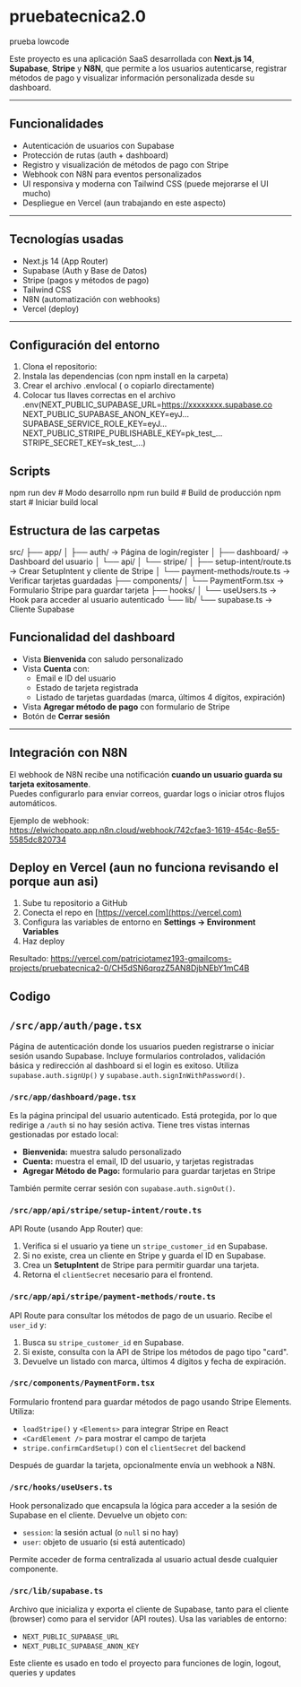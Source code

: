 # pruebatecnica2.0
prueba lowcode

Este proyecto es una aplicación SaaS desarrollada con **Next.js 14**, **Supabase**, **Stripe** y **N8N**, que permite a los usuarios autenticarse, registrar métodos de pago y visualizar información personalizada desde su dashboard.

---

## Funcionalidades

- Autenticación de usuarios con Supabase
- Protección de rutas (auth + dashboard)
- Registro y visualización de métodos de pago con Stripe
- Webhook con N8N para eventos personalizados
- UI responsiva y moderna con Tailwind CSS (puede mejorarse el UI mucho)
- Despliegue en Vercel (aun trabajando en este aspecto)

---

## Tecnologías usadas

- Next.js 14 (App Router)
- Supabase (Auth y Base de Datos)
- Stripe (pagos y métodos de pago)
- Tailwind CSS
- N8N (automatización con webhooks)
- Vercel (deploy)

---

## Configuración del entorno

1. Clona el repositorio:
2. Instala las dependencias (con npm install en la carpeta)
3. Crear el archivo .envlocal ( o copiarlo directamente)
4. Colocar tus llaves correctas en el archivo .env(NEXT_PUBLIC_SUPABASE_URL=https://xxxxxxxx.supabase.co
NEXT_PUBLIC_SUPABASE_ANON_KEY=eyJ...
SUPABASE_SERVICE_ROLE_KEY=eyJ...
NEXT_PUBLIC_STRIPE_PUBLISHABLE_KEY=pk_test_...
STRIPE_SECRET_KEY=sk_test_...)


## Scripts 
npm run dev # Modo desarrollo
npm run build # Build de producción
npm start # Iniciar build local

## Estructura de las carpetas

src/
├── app/
│ ├── auth/ → Página de login/register
│ ├── dashboard/ → Dashboard del usuario
│ └── api/
│ └── stripe/
│ ├── setup-intent/route.ts → Crear SetupIntent y cliente de Stripe
│ └── payment-methods/route.ts → Verificar tarjetas guardadas
├── components/
│ └── PaymentForm.tsx → Formulario Stripe para guardar tarjeta
├── hooks/
│ └── useUsers.ts → Hook para acceder al usuario autenticado
└── lib/
└── supabase.ts → Cliente Supabase

## Funcionalidad del dashboard

- Vista **Bienvenida** con saludo personalizado
- Vista **Cuenta** con:
  - Email e ID del usuario
  - Estado de tarjeta registrada
  - Listado de tarjetas guardadas (marca, últimos 4 dígitos, expiración)
- Vista **Agregar método de pago** con formulario de Stripe
- Botón de **Cerrar sesión**

---

## Integración con N8N

El webhook de N8N recibe una notificación **cuando un usuario guarda su tarjeta exitosamente**.  
Puedes configurarlo para enviar correos, guardar logs o iniciar otros flujos automáticos.

Ejemplo de webhook: https://elwichopato.app.n8n.cloud/webhook/742cfae3-1619-454c-8e55-5585dc820734

## Deploy en Vercel (aun no funciona revisando el porque aun asi)

1. Sube tu repositorio a GitHub
2. Conecta el repo en [https://vercel.com](https://vercel.com)
3. Configura las variables de entorno en **Settings → Environment Variables**
4. Haz deploy

Resultado: https://vercel.com/patriciotamez193-gmailcoms-projects/pruebatecnica2-0/CH5dSN6qrqzZ5AN8DjbNEbY1mC4B


## Codigo

## `/src/app/auth/page.tsx`

Página de autenticación donde los usuarios pueden registrarse o iniciar sesión usando Supabase. Incluye formularios controlados, validación básica y redirección al dashboard si el login es exitoso. Utiliza `supabase.auth.signUp()` y `supabase.auth.signInWithPassword()`.

### `/src/app/dashboard/page.tsx`

Es la página principal del usuario autenticado. Está protegida, por lo que redirige a `/auth` si no hay sesión activa. Tiene tres vistas internas gestionadas por estado local:

- **Bienvenida:** muestra saludo personalizado
- **Cuenta:** muestra el email, ID del usuario, y tarjetas registradas
- **Agregar Método de Pago:** formulario para guardar tarjetas en Stripe

También permite cerrar sesión con `supabase.auth.signOut()`.

### `/src/app/api/stripe/setup-intent/route.ts`

API Route (usando App Router) que:

1. Verifica si el usuario ya tiene un `stripe_customer_id` en Supabase.
2. Si no existe, crea un cliente en Stripe y guarda el ID en Supabase.
3. Crea un **SetupIntent** de Stripe para permitir guardar una tarjeta.
4. Retorna el `clientSecret` necesario para el frontend.


### `/src/app/api/stripe/payment-methods/route.ts`

API Route para consultar los métodos de pago de un usuario. Recibe el `user_id` y:

1. Busca su `stripe_customer_id` en Supabase.
2. Si existe, consulta con la API de Stripe los métodos de pago tipo "card".
3. Devuelve un listado con marca, últimos 4 dígitos y fecha de expiración.

### `/src/components/PaymentForm.tsx`

Formulario frontend para guardar métodos de pago usando Stripe Elements. Utiliza:

- `loadStripe()` y `<Elements>` para integrar Stripe en React
- `<CardElement />` para mostrar el campo de tarjeta
- `stripe.confirmCardSetup()` con el `clientSecret` del backend

Después de guardar la tarjeta, opcionalmente envía un webhook a N8N.

### `/src/hooks/useUsers.ts`

Hook personalizado que encapsula la lógica para acceder a la sesión de Supabase en el cliente. Devuelve un objeto con:

- `session`: la sesión actual (o `null` si no hay)
- `user`: objeto de usuario (si está autenticado)

Permite acceder de forma centralizada al usuario actual desde cualquier componente.

### `/src/lib/supabase.ts`

Archivo que inicializa y exporta el cliente de Supabase, tanto para el cliente (browser) como para el servidor (API routes). Usa las variables de entorno:

- `NEXT_PUBLIC_SUPABASE_URL`
- `NEXT_PUBLIC_SUPABASE_ANON_KEY`

Este cliente es usado en todo el proyecto para funciones de login, logout, queries y updates





